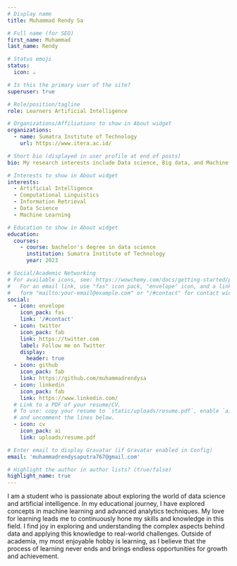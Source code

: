 ```yaml
---
# Display name
title: Muhammad Rendy Sa

# Full name (for SEO)
first_name: Muhammad
last_name: Rendy

# Status emoji
status:
  icon: ☕️

# Is this the primary user of the site?
superuser: true

# Role/position/tagline
role: Learners Artificial Intelligence

# Organizations/Affiliations to show in About widget
organizations:
  - name: Sumatra Institute of Technology
    url: https://www.itera.ac.id/

# Short bio (displayed in user profile at end of posts)
bio: My research interests include Data science, Big data, and Machine Learning.

# Interests to show in About widget
interests:
  - Artificial Intelligence
  - Computational Linguistics
  - Information Retrieval
  - Data Science
  - Machine Learning

# Education to show in About widget
education:
  courses:
    - course: bachelor's degree in data science
      institution: Sumatra Institute of Technology
      year: 2023

# Social/Academic Networking
# For available icons, see: https://wowchemy.com/docs/getting-started/page-builder/#icons
#   For an email link, use "fas" icon pack, "envelope" icon, and a link in the
#   form "mailto:your-email@example.com" or "/#contact" for contact widget.
social:
  - icon: envelope
    icon_pack: fas
    link: '/#contact'
  - icon: twitter
    icon_pack: fab
    link: https://twitter.com
    label: Follow me on Twitter
    display:
      header: true
  - icon: github
    icon_pack: fab
    link: https://github.com/muhammadrendysa
  - icon: linkedin
    icon_pack: fab
    link: https://www.linkedin.com/
  # Link to a PDF of your resume/CV.
  # To use: copy your resume to `static/uploads/resume.pdf`, enable `ai` icons in `params.yaml`,
  # and uncomment the lines below.
  - icon: cv
    icon_pack: ai
    link: uploads/resume.pdf

# Enter email to display Gravatar (if Gravatar enabled in Config)
email: 'muhammadrendysaputra767@gmail.com'

# Highlight the author in author lists? (true/false)
highlight_name: true
---
```


I am a student who is passionate about exploring the world of data science and artificial intelligence. In my educational journey, I have explored concepts in machine learning and advanced analytics techniques. My love for learning leads me to continuously hone my skills and knowledge in this field. I find joy in exploring and understanding the complex aspects behind data and applying this knowledge to real-world challenges. Outside of academia, my most enjoyable hobby is learning, as I believe that the process of learning never ends and brings endless opportunities for growth and achievement.
